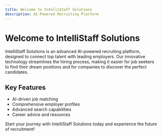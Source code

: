 ```yaml
---
title: Welcome to IntelliStaff Solutions
description: AI-Powered Recruiting Platform
---
```


# Welcome to IntelliStaff Solutions

IntelliStaff Solutions is an advanced AI-powered recruiting platform, designed to connect top talent with leading employers. Our innovative technology streamlines the hiring process, making it easier for job seekers to find their dream positions and for companies to discover the perfect candidates.

## Key Features

- AI-driven job matching
- Comprehensive employer profiles
- Advanced search capabilities
- Career advice and resources

Start your journey with IntelliStaff Solutions today and experience the future of recruitment!